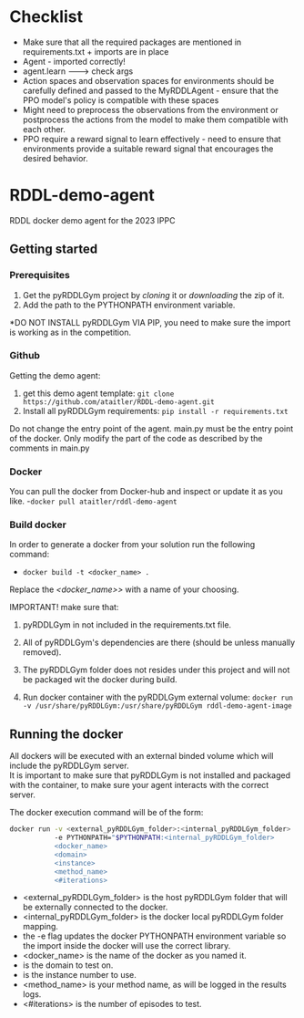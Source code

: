 # Checklist

- Make sure that all the required packages are mentioned in requirements.txt + imports are in place
- Agent - imported correctly!
- agent.learn ---> check args
- Action spaces and observation spaces for environments should be carefully defined and passed to the MyRDDLAgent - ensure that the PPO model's policy is compatible with these spaces
- Might need to preprocess the observations from the environment or postprocess the actions from the model to make them compatible with each other.
-  PPO require a reward signal to learn effectively -  need to ensure that environments provide a suitable reward signal that encourages the desired behavior.



# RDDL-demo-agent
RDDL docker demo agent for the 2023 IPPC


## Getting started

### Prerequisites
1. Get the pyRDDLGym project by *cloning* it or *downloading* the zip of it.
2. Add the <pyRDDLGym folder> path to the PYTHONPATH environment variable.

*DO NOT INSTALL pyRDDLGym VIA PIP, you need to make sure the import is working as in the competition.

### Github
Getting the demo agent:
1. get this demo agent template:
`git clone https://github.com/ataitler/RDDL-demo-agent.git`
2. Install all pyRDDLGym requirements:
`pip install -r requirements.txt`

Do not change the entry point of the agent. main.py must be the entry point of the docker.
Only modify the part of the code as described by the comments in main.py

### Docker
You can pull the docker from Docker-hub and inspect or update it as you like.
-`docker pull ataitler/rddl-demo-agent`

### Build docker
In order to generate a docker from your solution run the following command: 
- `docker build -t <docker_name> .`

Replace the *<docker_name>>* with a name of your choosing.

IMPORTANT! make sure that: 
1. pyRDDLGym in not included in the requirements.txt file.
2. All of pyRDDLGym's dependencies are there (should be unless manually removed).
3. The pyRDDLGym folder does not resides under this project and will not be packaged wit the docker during build. 

5. Run docker container with the pyRDDLGym external volume: `docker run -v /usr/share/pyRDDLGym:/usr/share/pyRDDLGym rddl-demo-agent-image`

## Running the docker
All dockers will be executed with an external binded volume which will include the pyRDDLGym server. \
It is important to make sure that pyRDDLGym is not installed and packaged with the container, to make sure your agent interacts with the correct server.

The docker execution command will be of the form:

```bash
docker run -v <external_pyRDDLGym_folder>:<internal_pyRDDLGym_folder> 
           -e PYTHONPATH="$PYTHONPATH:<internal_pyRDDLGym_folder> 
           <docker_name> 
           <domain>
           <instance>
           <method_name>
           <#iterations>
```

- <external_pyRDDLGym_folder> is the host pyRDDLGym folder that will be externally connected to the docker.
- <internal_pyRDDLGym_folder> is the docker local pyRDDLGym folder mapping.
- the -e flag updates the docker PYTHONPATH environment variable so the import inside the docker will use the correct library.
- <docker_name> is the name of the docker as you named it.
- <domain> is the domain to test on.
- <instance> is the instance number to use.
- <method_name> is your method name, as will be logged in the results logs.
- <#iterations> is the number of episodes to test.





